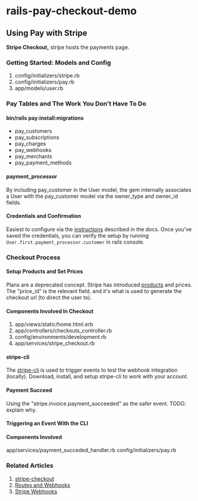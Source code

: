 # rails-pay-checkout-demo

## Using Pay with Stripe
**Stripe Checkout,** stripe hosts the payments page.

### Getting Started: Models and Config
1. config/initializers/stripe.rb
1. config/initializers/pay.rb
1. app/models/user.rb

### Pay Tables and The Work You Don't Have To Do
#### bin/rails pay:install:migrations
* pay_customers
* pay_subscriptions
* pay_charges
* pay_webhooks
* pay_merchants
* pay_payment_methods

#### payment_processor
By including pay_customer in the User model, the gem internally associates a User with the pay_customer model via the owner_type and owner_id fields.

#### Credentials and Confirmation
Easiest to configure via the [instructions](https://github.com/pay-rails/pay/blob/main/docs/2_configuration.md#configuring-pay) described in the docs. Once you've saved the credentials, you can verify the setup by running `User.first.payment_processor.customer` in rails console.

### Checkout Process
#### Setup Products and Set Prices
Plans are a deprecated concept. Stripe has introduced [products](https://dashboard.stripe.com/products) and prices. The "price_id" is the relevant field, and it's what is used to generate the checkout url (to direct the user to).

#### Components Involved In Checkout
1. app/views/static/home.html.erb
1. app/controllers/checkouts_controller.rb
1. config/environments/development.rb
1. app/services/stripe_checkout.rb

#### stripe-cli
The [stripe-cli](https://docs.stripe.com/stripe-cli) is used to trigger events to test the webhook integration (locally). Download, install, and setup stripe-cli to work with your account.

#### Payment Succeed
Using the "stripe.invoice.payment_succeeded" as the safer event.
TODO: explain why.

#### Triggering an Event With the CLI

#### Components Involved
app/services/payment_succeded_handler.rb
config/initializers/pay.rb

### Related Articles
1. [stripe-checkout](https://github.com/pay-rails/pay/blob/3f860ad490ce91b1b1d0ed3d11147d163b9fda80/docs/stripe/8_stripe_checkout.md)
1. [Routes and Webhooks](https://github.com/pay-rails/pay/blob/main/docs/7_webhooks.md)
1. [Stripe Webhooks](https://github.com/pay-rails/pay/blob/main/docs/stripe/5_webhooks.md)
